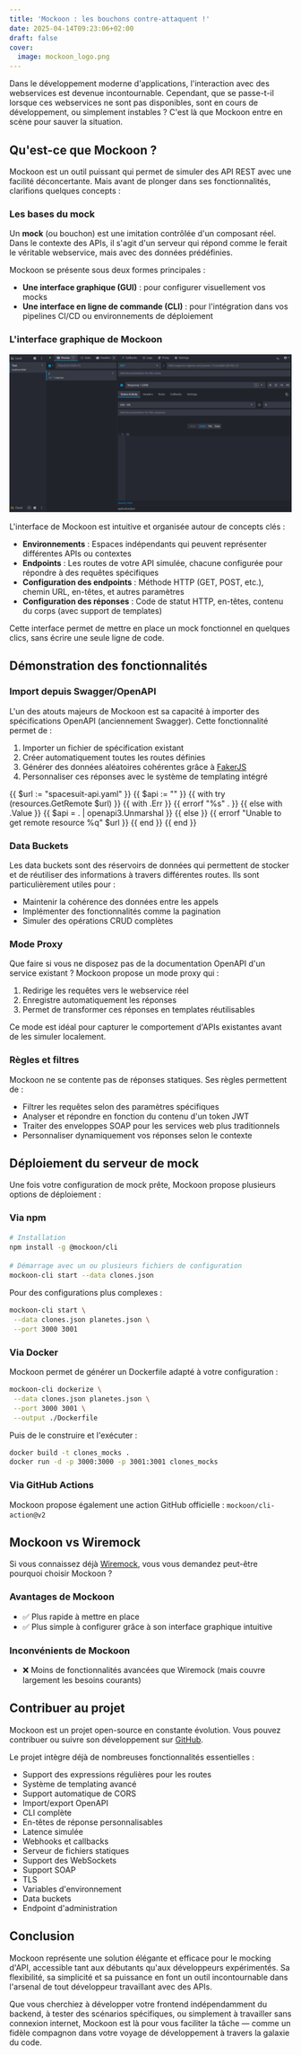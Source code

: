 ```yaml
---
title: 'Mockoon : les bouchons contre-attaquent !'
date: 2025-04-14T09:23:06+02:00
draft: false
cover:
  image: mockoon_logo.png
---
```


Dans le développement moderne d'applications, l'interaction avec des webservices est devenue incontournable. Cependant, que se passe-t-il lorsque ces webservices ne sont pas disponibles, sont en cours de développement, ou simplement instables ? C'est là que Mockoon entre en scène pour sauver la situation.

## Qu'est-ce que Mockoon ?

Mockoon est un outil puissant qui permet de simuler des API REST avec une facilité déconcertante. Mais avant de plonger dans ses fonctionnalités, clarifions quelques concepts :

### Les bases du mock

Un **mock** (ou bouchon) est une imitation contrôlée d'un composant réel. Dans le contexte des APIs, il s'agit d'un serveur qui répond comme le ferait le véritable webservice, mais avec des données prédéfinies.

Mockoon se présente sous deux formes principales :
- **Une interface graphique (GUI)** : pour configurer visuellement vos mocks
- **Une interface en ligne de commande (CLI)** : pour l'intégration dans vos pipelines CI/CD ou environnements de déploiement

### L'interface graphique de Mockoon
![mockoon GUI](mockoon_gui.png)

L'interface de Mockoon est intuitive et organisée autour de concepts clés :

- **Environnements** : Espaces indépendants qui peuvent représenter différentes APIs ou contextes
- **Endpoints** : Les routes de votre API simulée, chacune configurée pour répondre à des requêtes spécifiques
- **Configuration des endpoints** : Méthode HTTP (GET, POST, etc.), chemin URL, en-têtes, et autres paramètres
- **Configuration des réponses** : Code de statut HTTP, en-têtes, contenu du corps (avec support de templates)

Cette interface permet de mettre en place un mock fonctionnel en quelques clics, sans écrire une seule ligne de code.

## Démonstration des fonctionnalités

### Import depuis Swagger/OpenAPI

L'un des atouts majeurs de Mockoon est sa capacité à importer des spécifications OpenAPI (anciennement Swagger). Cette fonctionnalité permet de :

1. Importer un fichier de spécification existant
2. Créer automatiquement toutes les routes définies
3. Générer des données aléatoires cohérentes grâce à [FakerJS](https://fakerjs.dev/)
4. Personnaliser ces réponses avec le système de templating intégré

{{ $url := "spacesuit-api.yaml" }}
{{ $api := "" }}
{{ with try (resources.GetRemote $url) }}
  {{ with .Err }}
    {{ errorf "%s" . }}
  {{ else with .Value }}
    {{ $api = . | openapi3.Unmarshal }}
  {{ else }}
    {{ errorf "Unable to get remote resource %q" $url }}
  {{ end }}
{{ end }}

### Data Buckets

Les data buckets sont des réservoirs de données qui permettent de stocker et de réutiliser des informations à travers différentes routes. Ils sont particulièrement utiles pour :

- Maintenir la cohérence des données entre les appels
- Implémenter des fonctionnalités comme la pagination
- Simuler des opérations CRUD complètes

### Mode Proxy

Que faire si vous ne disposez pas de la documentation OpenAPI d'un service existant ? Mockoon propose un mode proxy qui :

1. Redirige les requêtes vers le webservice réel
2. Enregistre automatiquement les réponses
3. Permet de transformer ces réponses en templates réutilisables

Ce mode est idéal pour capturer le comportement d'APIs existantes avant de les simuler localement.

### Règles et filtres

Mockoon ne se contente pas de réponses statiques. Ses règles permettent de :

- Filtrer les requêtes selon des paramètres spécifiques
- Analyser et répondre en fonction du contenu d'un token JWT
- Traiter des enveloppes SOAP pour les services web plus traditionnels
- Personnaliser dynamiquement vos réponses selon le contexte

## Déploiement du serveur de mock

Une fois votre configuration de mock prête, Mockoon propose plusieurs options de déploiement :

### Via npm

```bash
# Installation
npm install -g @mockoon/cli

# Démarrage avec un ou plusieurs fichiers de configuration
mockoon-cli start --data clones.json
```

Pour des configurations plus complexes :

```bash
mockoon-cli start \
 --data clones.json planetes.json \
 --port 3000 3001
```

### Via Docker

Mockoon permet de générer un Dockerfile adapté à votre configuration :

```bash
mockoon-cli dockerize \
 --data clones.json planetes.json \
 --port 3000 3001 \
 --output ./Dockerfile
```

Puis de le construire et l'exécuter :

```bash
docker build -t clones_mocks .
docker run -d -p 3000:3000 -p 3001:3001 clones_mocks
```

### Via GitHub Actions

Mockoon propose également une action GitHub officielle : `mockoon/cli-action@v2`

## Mockoon vs Wiremock

Si vous connaissez déjà [Wiremock](https://wiremock.org/), vous vous demandez peut-être pourquoi choisir Mockoon ?

### Avantages de Mockoon
- ✅ Plus rapide à mettre en place
- ✅ Plus simple à configurer grâce à son interface graphique intuitive

### Inconvénients de Mockoon
- ❌ Moins de fonctionnalités avancées que Wiremock (mais couvre largement les besoins courants)

## Contribuer au projet

Mockoon est un projet open-source en constante évolution. Vous pouvez contribuer ou suivre son développement sur [GitHub](https://github.com/mockoon).

Le projet intègre déjà de nombreuses fonctionnalités essentielles :
- Support des expressions régulières pour les routes
- Système de templating avancé
- Support automatique de CORS
- Import/export OpenAPI
- CLI complète
- En-têtes de réponse personnalisables
- Latence simulée
- Webhooks et callbacks
- Serveur de fichiers statiques
- Support des WebSockets
- Support SOAP
- TLS
- Variables d'environnement
- Data buckets
- Endpoint d'administration

## Conclusion

Mockoon représente une solution élégante et efficace pour le mocking d'API, accessible tant aux débutants qu'aux développeurs expérimentés. Sa flexibilité, sa simplicité et sa puissance en font un outil incontournable dans l'arsenal de tout développeur travaillant avec des APIs.

Que vous cherchiez à développer votre frontend indépendamment du backend, à tester des scénarios spécifiques, ou simplement à travailler sans connexion internet, Mockoon est là pour vous faciliter la tâche — comme un fidèle compagnon dans votre voyage de développement à travers la galaxie du code.